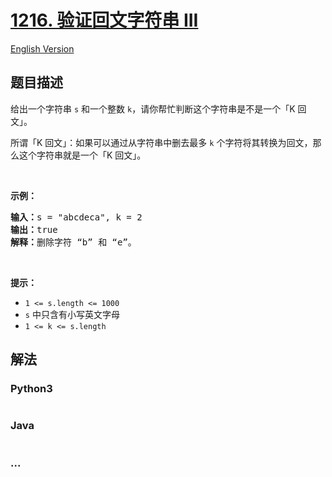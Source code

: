 # [1216. 验证回文字符串 III](https://leetcode-cn.com/problems/valid-palindrome-iii)

[English Version](/solution/1200-1299/1216.Valid%20Palindrome%20III/README_EN.md)

## 题目描述

<!-- 这里写题目描述 -->
<p>给出一个字符串 <code>s</code> 和一个整数 <code>k</code>，请你帮忙判断这个字符串是不是一个「K 回文」。</p>

<p>所谓「K 回文」：如果可以通过从字符串中删去最多 <code>k</code> 个字符将其转换为回文，那么这个字符串就是一个「K 回文」。</p>

<p> </p>

<p><strong>示例：</strong></p>

<pre><strong>输入：</strong>s = "abcdeca", k = 2
<strong>输</strong><strong>出：</strong>true
<strong>解释：</strong>删除字符 “b” 和 “e”。
</pre>

<p> </p>

<p><strong>提示：</strong></p>

<ul>
	<li><code>1 <= s.length <= 1000</code></li>
	<li><code>s</code> 中只含有小写英文字母</li>
	<li><code>1 <= k <= s.length</code></li>
</ul>

## 解法

<!-- 这里可写通用的实现逻辑 -->

<!-- tabs:start -->

### **Python3**

<!-- 这里可写当前语言的特殊实现逻辑 -->

```python

```

### **Java**

<!-- 这里可写当前语言的特殊实现逻辑 -->

```java

```

### **...**

```

```

<!-- tabs:end -->
